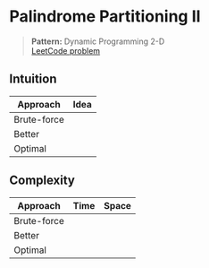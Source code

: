# Palindrome Partitioning II

> **Pattern:** Dynamic Programming 2-D  
> [LeetCode problem](https://leetcode.com/problems/palindrome-partitioning-ii/)

## Intuition

| Approach | Idea |
|----------|------|
| Brute-force | |
| Better | |
| Optimal | |

## Complexity

| Approach  | Time | Space |
|-----------|------|-------|
| Brute-force |  |  |
| Better |  |  |
| Optimal |  |  |

